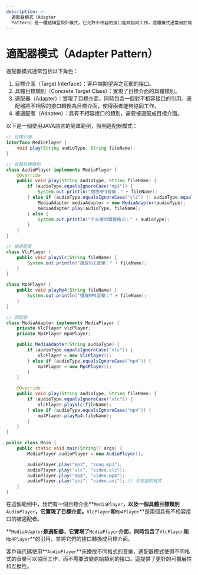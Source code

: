 ```yaml
---
description: >-
  適配器模式（Adapter
  Pattern）是一種結構型設計模式，它允許不相容的接口能夠協同工作。這種模式通常用於兩個不同接口的對象需要互相合作，但它們的接口不匹配。適配器模式通過引入一個適配器來使這些對象能夠協同工作，而無需改變它們的原始接口。
---
```


# 適配器模式（Adapter Pattern）

適配器模式通常包括以下角色：

1. 目標介面（Target Interface）：客戶端期望與之互動的接口。
2. 具體目標類別（Concrete Target Class）：實現了目標介面的具體類別。
3. 適配器（Adapter）：實現了目標介面，同時包含一個對不相容接口的引用。適配器將不相容的接口轉換為目標介面，使得兩者能夠協同工作。
4. 被適配者（Adaptee）：具有不相容接口的類別，需要被適配成目標介面。

以下是一個使用JAVA語言的簡單範例，說明適配器模式：

```java
// 目標介面
interface MediaPlayer {
    void play(String audioType, String fileName);
}

// 具體目標類別
class AudioPlayer implements MediaPlayer {
    @Override
    public void play(String audioType, String fileName) {
        if (audioType.equalsIgnoreCase("mp3")) {
            System.out.println("播放MP3音樂：" + fileName);
        } else if (audioType.equalsIgnoreCase("vlc") || audioType.equalsIgnoreCase("mp4")) {
            MediaAdapter mediaAdapter = new MediaAdapter(audioType);
            mediaAdapter.play(audioType, fileName);
        } else {
            System.out.println("不支援的媒體格式：" + audioType);
        }
    }
}

// 被適配者
class VlcPlayer {
    public void playVlc(String fileName) {
        System.out.println("播放VLC音樂：" + fileName);
    }
}

class Mp4Player {
    public void playMp4(String fileName) {
        System.out.println("播放MP4音樂：" + fileName);
    }
}

// 適配器
class MediaAdapter implements MediaPlayer {
    private VlcPlayer vlcPlayer;
    private Mp4Player mp4Player;

    public MediaAdapter(String audioType) {
        if (audioType.equalsIgnoreCase("vlc")) {
            vlcPlayer = new VlcPlayer();
        } else if (audioType.equalsIgnoreCase("mp4")) {
            mp4Player = new Mp4Player();
        }
    }

    @Override
    public void play(String audioType, String fileName) {
        if (audioType.equalsIgnoreCase("vlc")) {
            vlcPlayer.playVlc(fileName);
        } else if (audioType.equalsIgnoreCase("mp4")) {
            mp4Player.playMp4(fileName);
        }
    }
}

public class Main {
    public static void main(String[] args) {
        MediaPlayer audioPlayer = new AudioPlayer();

        audioPlayer.play("mp3", "song.mp3");
        audioPlayer.play("vlc", "video.vlc");
        audioPlayer.play("mp4", "video.mp4");
        audioPlayer.play("avi", "video.avi"); // 不支援的格式
    }
}
```

在這個範例中，我們有一個目標介面\*\*`MediaPlayer`**，以及一個具體目標類別**`AudioPlayer`**，它實現了目標介面。**`VlcPlayer`**和**`Mp4Player`\*\*是兩個具有不相容接口的被適配者。

\*\*`MediaAdapter`**是適配器，它實現了**`MediaPlayer`**介面，同時包含了**`VlcPlayer`**和**`Mp4Player`\*\*的引用，並將它們的接口轉換成目標介面。

客戶端代碼使用\*\*`AudioPlayer`\*\*來播放不同格式的音樂，適配器模式使得不同格式的音樂可以協同工作，而不需要改變原始類別的接口。這提供了更好的可擴展性和互換性。
